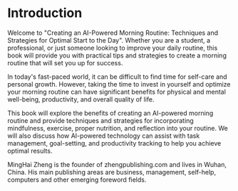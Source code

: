# Introduction

Welcome to "Creating an AI-Powered Morning Routine: Techniques and Strategies for Optimal Start to the Day". Whether you are a student, a professional, or just someone looking to improve your daily routine, this book will provide you with practical tips and strategies to create a morning routine that will set you up for success.

In today's fast-paced world, it can be difficult to find time for self-care and personal growth. However, taking the time to invest in yourself and optimize your morning routine can have significant benefits for physical and mental well-being, productivity, and overall quality of life.

This book will explore the benefits of creating an AI-powered morning routine and provide techniques and strategies for incorporating mindfulness, exercise, proper nutrition, and reflection into your routine. We will also discuss how AI-powered technology can assist with task management, goal-setting, and productivity tracking to help you achieve optimal results.

MingHai Zheng is the founder of zhengpublishing.com and lives in Wuhan, China. His main publishing areas are business, management, self-help, computers and other emerging foreword fields.
